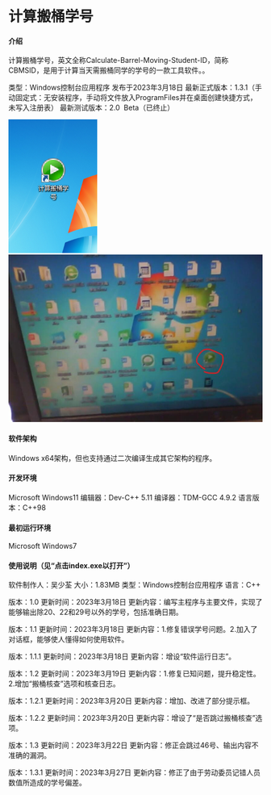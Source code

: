 # 计算搬桶学号

#### 介绍
计算搬桶学号，英文全称Calculate-Barrel-Moving-Student-ID，简称CBMSID，是用于计算当天需搬桶同学的学号的一款工具软件。。

类型：Windows控制台应用程序
发布于2023年3月18日
最新正式版本：1.3.1（手动固定式：无安装程序，手动将文件放入ProgramFiles并在桌面创建快捷方式，未写入注册表）
最新测试版本：2.0  Beta（已终止）

![软件图片](%E8%AE%A1%E7%AE%97%E6%90%AC%E6%A1%B6%E5%AD%A6%E5%8F%B7.png)
![实际安装历史照片](%E8%AE%A1%E7%AE%97%E6%90%AC%E6%A1%B6%E5%AD%A6%E5%8F%B7%E5%8E%86%E5%8F%B2%E7%85%A7%E7%89%87.jpg)
#### 软件架构

Windows x64架构，但也支持通过二次编译生成其它架构的程序。


#### 开发环境

Microsoft Windows11
编辑器：Dev-C++ 5.11
编译器：TDM-GCC 4.9.2
语言版本：C++98

#### 最初运行环境

Microsoft Windows7

#### 使用说明（见“点击index.exe以打开”）

软件制作人：吴少荃
大小：1.83MB
类型：Windows控制台应用程序
语言：C++

版本：1.0
更新时间：2023年3月18日
更新内容：编写主程序与主要文件，实现了能够输出除20、22和29号以外的学号，包括准确日期。

版本：1.1
更新时间：2023年3月18日
更新内容：1.修复错误学号问题。2.加入了对话框，能够使人懂得如何使用软件。

版本：1.1.1
更新时间：2023年3月18日
更新内容：增设“软件运行日志”。

版本：1.2
更新时间：2023年3月19日
更新内容：1.修复已知问题，提升稳定性。2.增加“搬桶核查”选项和核查日志。

版本：1.2.1
更新时间：2023年3月20日
更新内容：增加、改进了部分提示框。

版本：1.2.2
更新时间：2023年3月20日
更新内容：增设了“是否跳过搬桶核查”选项。

版本：1.3
更新时间：2023年3月22日
更新内容：修正会跳过46号、输出内容不准确的漏洞。

版本：1.3.1
更新时间：2023年3月27日
更新内容：修正了由于劳动委员记错人员数值所造成的学号偏差。
